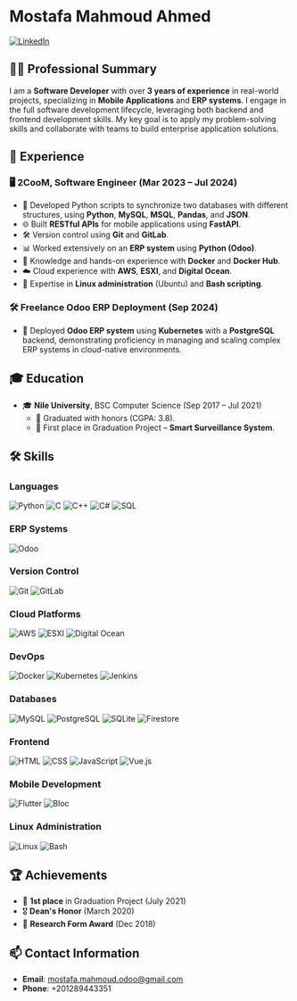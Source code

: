 # Mostafa Mahmoud Ahmed

[![LinkedIn](https://img.shields.io/badge/LinkedIn-Profile-blue?style=for-the-badge&logo=linkedin)](www.linkedin.com/in/mostafa-mahmoud-690a32328)


## 👨‍💻 Professional Summary

I am a **Software Developer** with over **3 years of experience** in real-world projects, specializing in **Mobile Applications** and **ERP systems**. I engage in the full software development lifecycle, leveraging both backend and frontend development skills. My key goal is to apply my problem-solving skills and collaborate with teams to build enterprise application solutions.

## 💼 Experience

### 🖥️ 2CooM, Software Engineer (Mar 2023 – Jul 2024)
- 🐍 Developed Python scripts to synchronize two databases with different structures, using **Python**, **MySQL**, **MSQL**, **Pandas**, and **JSON**.
- 🌐 Built **RESTful APIs** for mobile applications using **FastAPI**.
- 🛠️ Version control using **Git** and **GitLab**.
- 📊 Worked extensively on an **ERP system** using **Python (Odoo)**.
- 🐳 Knowledge and hands-on experience with **Docker** and **Docker Hub**.
- ☁️ Cloud experience with **AWS**, **ESXI**, and **Digital Ocean**.
- 🐧 Expertise in **Linux administration** (Ubuntu) and **Bash scripting**.

### 🛠️ Freelance Odoo ERP Deployment (Sep 2024)
- 🚀 Deployed **Odoo ERP system** using **Kubernetes** with a **PostgreSQL** backend, demonstrating proficiency in managing and scaling complex ERP systems in cloud-native environments.

## 🎓 Education

- 🎓 **Nile University**, BSC Computer Science (Sep 2017 – Jul 2021)
  - 🏅 Graduated with honors (CGPA: 3.8).
  - 🥇 First place in Graduation Project – **Smart Surveillance System**.

## 🛠️ Skills

### **Languages**
![Python](https://img.shields.io/badge/-Python-3776AB?style=for-the-badge&logo=python&logoColor=white)
![C](https://img.shields.io/badge/-C-A8B9CC?style=for-the-badge&logo=c&logoColor=white)
![C++](https://img.shields.io/badge/-C++-00599C?style=for-the-badge&logo=cplusplus&logoColor=white)
![C#](https://img.shields.io/badge/-C%23-239120?style=for-the-badge&logo=csharp&logoColor=white)
![SQL](https://img.shields.io/badge/-SQL-4479A1?style=for-the-badge&logo=MySQL&logoColor=white)

### **ERP Systems**
![Odoo](https://img.shields.io/badge/-Odoo-714C97?style=for-the-badge&logo=odoo&logoColor=white)

### **Version Control**
![Git](https://img.shields.io/badge/-Git-F05032?style=for-the-badge&logo=git&logoColor=white)
![GitLab](https://img.shields.io/badge/-GitLab-FC6D26?style=for-the-badge&logo=gitlab&logoColor=white)

### **Cloud Platforms**
![AWS](https://img.shields.io/badge/-AWS-232F3E?style=for-the-badge&logo=amazon-aws&logoColor=white)
![ESXI](https://img.shields.io/badge/-ESXI-607078?style=for-the-badge&logo=vmware&logoColor=white)
![Digital Ocean](https://img.shields.io/badge/-Digital%20Ocean-0080FF?style=for-the-badge&logo=digitalocean&logoColor=white)

### **DevOps**
![Docker](https://img.shields.io/badge/-Docker-2496ED?style=for-the-badge&logo=docker&logoColor=white)
![Kubernetes](https://img.shields.io/badge/-Kubernetes-326CE5?style=for-the-badge&logo=kubernetes&logoColor=white)
![Jenkins](https://img.shields.io/badge/-Jenkins-D24939?style=for-the-badge&logo=jenkins&logoColor=white)

### **Databases**
![MySQL](https://img.shields.io/badge/-MySQL-4479A1?style=for-the-badge&logo=mysql&logoColor=white)
![PostgreSQL](https://img.shields.io/badge/-PostgreSQL-4169E1?style=for-the-badge&logo=postgresql&logoColor=white)
![SQLite](https://img.shields.io/badge/-SQLite-003B57?style=for-the-badge&logo=sqlite&logoColor=white)
![Firestore](https://img.shields.io/badge/-Firestore-FFCA28?style=for-the-badge&logo=firebase&logoColor=white)

### **Frontend**
![HTML](https://img.shields.io/badge/-HTML-E34F26?style=for-the-badge&logo=html5&logoColor=white)
![CSS](https://img.shields.io/badge/-CSS-1572B6?style=for-the-badge&logo=css3&logoColor=white)
![JavaScript](https://img.shields.io/badge/-JavaScript-F7DF1E?style=for-the-badge&logo=javascript&logoColor=black)
![Vue.js](https://img.shields.io/badge/-Vue.js-4FC08D?style=for-the-badge&logo=vue.js&logoColor=white)

### **Mobile Development**
![Flutter](https://img.shields.io/badge/-Flutter-02569B?style=for-the-badge&logo=flutter&logoColor=white)
![Bloc](https://img.shields.io/badge/-Bloc-61DAFB?style=for-the-badge&logo=react&logoColor=white)

### **Linux Administration**
![Linux](https://img.shields.io/badge/-Linux-FCC624?style=for-the-badge&logo=linux&logoColor=black)
![Bash](https://img.shields.io/badge/-Bash-4EAA25?style=for-the-badge&logo=gnu-bash&logoColor=white)

## 🏆 Achievements

- 🥇 **1st place** in Graduation Project (July 2021)
- 🎖️ **Dean's Honor** (March 2020)
- 🏅 **Research Form Award** (Dec 2018)

## 📫 Contact Information

- **Email**: mostafa.mahmoud.odoo@gmail.com
- **Phone**: +201289443351
